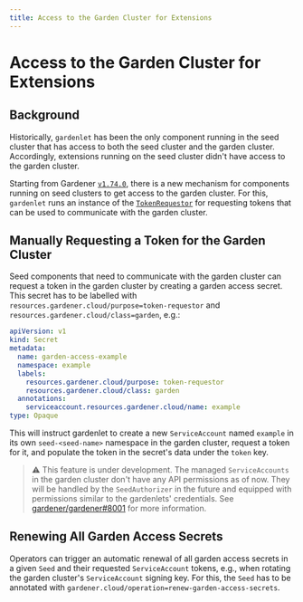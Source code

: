 ```yaml
---
title: Access to the Garden Cluster for Extensions
---
```


# Access to the Garden Cluster for Extensions

## Background

Historically, `gardenlet` has been the only component running in the seed cluster that has access to both the seed cluster and the garden cluster.
Accordingly, extensions running on the seed cluster didn't have access to the garden cluster.

Starting from Gardener [`v1.74.0`](https://github.com/gardener/gardener/releases/v1.74.0), there is a new mechanism for components running on seed clusters to get access to the garden cluster.
For this, `gardenlet` runs an instance of the [`TokenRequestor`](../concepts/gardenlet.md#tokenrequestor-controller) for requesting tokens that can be used to communicate with the garden cluster.

## Manually Requesting a Token for the Garden Cluster

Seed components that need to communicate with the garden cluster can request a token in the garden cluster by creating a garden access secret.
This secret has to be labelled with `resources.gardener.cloud/purpose=token-requestor` and `resources.gardener.cloud/class=garden`, e.g.:

```yaml
apiVersion: v1
kind: Secret
metadata:
  name: garden-access-example
  namespace: example
  labels:
    resources.gardener.cloud/purpose: token-requestor
    resources.gardener.cloud/class: garden
  annotations:
    serviceaccount.resources.gardener.cloud/name: example
type: Opaque
```

This will instruct gardenlet to create a new `ServiceAccount` named `example` in its own `seed-<seed-name>` namespace in the garden cluster, request a token for it, and populate the token in the secret's data under the `token` key.

> ⚠️ This feature is under development. The managed `ServiceAccounts` in the garden cluster don't have any API permissions as of now. They will be handled by the `SeedAuthorizer` in the future and equipped with permissions similar to the gardenlets' credentials. See [gardener/gardener#8001](https://github.com/gardener/gardener/issues/8001) for more information.

## Renewing All Garden Access Secrets

Operators can trigger an automatic renewal of all garden access secrets in a given `Seed` and their requested `ServiceAccount` tokens, e.g., when rotating the garden cluster's `ServiceAccount` signing key.
For this, the `Seed` has to be annotated with `gardener.cloud/operation=renew-garden-access-secrets`.
